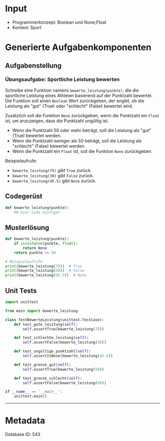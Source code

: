 # Input
- Programmierkonzept: Boolean und None;Float
- Kontext: Sport

# Generierte Aufgabenkomponenten
## Aufgabenstellung
### Übungsaufgabe: Sportliche Leistung bewerten

Schreibe eine Funktion namens `bewerte_leistung(punkte)`, die die sportliche Leistung eines Athleten basierend auf der Punktzahl bewertet. Die Funktion soll einen `Boolean` Wert zurückgeben, der angibt, ob die Leistung als "gut" (True) oder "schlecht" (False) bewertet wird. 

Zusätzlich soll die Funktion `None` zurückgeben, wenn die Punktzahl ein `Float` ist, um anzuzeigen, dass die Punktzahl ungültig ist.

- Wenn die Punktzahl 50 oder mehr beträgt, soll die Leistung als "gut" (True) bewertet werden.
- Wenn die Punktzahl weniger als 50 beträgt, soll die Leistung als "schlecht" (False) bewertet werden.
- Wenn die Punktzahl ein `Float` ist, soll die Funktion `None` zurückgeben.

Beispielaufrufe:
- `bewerte_leistung(75)` gibt `True` zurück.
- `bewerte_leistung(30)` gibt `False` zurück.
- `bewerte_leistung(45.5)` gibt `None` zurück.

## Codegerüst
```python
def bewerte_leistung(punkte):
    ## Hier Code einfügen
```

## Musterlösung
```python
def bewerte_leistung(punkte):
    if isinstance(punkte, float):
        return None
    return punkte >= 50

# Beispielaufrufe
print(bewerte_leistung(75))  # True
print(bewerte_leistung(30))  # False
print(bewerte_leistung(45.5))  # None
```

## Unit Tests
```python
import unittest

from main import bewerte_leistung

class TestBewerteLeistung(unittest.TestCase):
    def test_gute_leistung(self):
        self.assertTrue(bewerte_leistung(75))

    def test_schlechte_leistung(self):
        self.assertFalse(bewerte_leistung(30))

    def test_ungültige_punktzahl(self):
        self.assertIsNone(bewerte_leistung(45.5))

    def test_grenze_gut(self):
        self.assertTrue(bewerte_leistung(50))

    def test_grenze_schlecht(self):
        self.assertFalse(bewerte_leistung(49))

if __name__ == '__main__':
    unittest.main()
```
___
# Metadata
Database ID: 543
